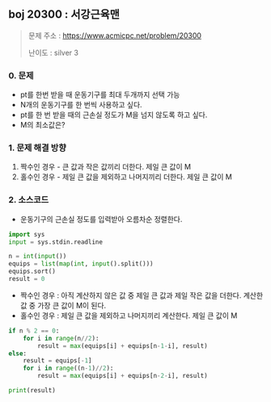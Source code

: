## boj 20300 : 서강근육맨
> 문제 주소 : https://www.acmicpc.net/problem/20300
>
> 난이도 : silver 3

### 0. 문제
- pt를 한번 받을 때 운동기구를 최대 두개까지 선택 가능
- N개의 운동기구를 한 번씩 사용하고 싶다.
- pt를 한 번 받을 때의 근손실 정도가 M을 넘지 않도록 하고 싶다.
- M의 최소값은?

### 1. 문제 해결 방향
1. 짝수인 경우 - 큰 값과 작은 값끼리 더한다. 제일 큰 값이 M
2. 홀수인 경우 - 제일 큰 값을 제외하고 나머지끼리 더한다. 제일 큰 값이 M

### 2. 소스코드
- 운동기구의 근손실 정도를 입력받아 오름차순 정렬한다.
```python
import sys
input = sys.stdin.readline

n = int(input())
equips = list(map(int, input().split()))
equips.sort()
result = 0
```
- 짝수인 경우 : 아직 계산하지 않은 값 중 제일 큰 값과 제일 작은 값을 더한다. 계산한 값 중 가장 큰 값이 M이 된다.
- 홀수인 경우 : 제일 큰 값을 제외하고 나머지끼리 계산한다. 제일 큰 값이 M
```python
if n % 2 == 0:
    for i in range(n//2):
        result = max(equips[i] + equips[n-1-i], result)
else:
    result = equips[-1]
    for i in range((n-1)//2):
        result = max(equips[i] + equips[n-2-i], result)

print(result)
```